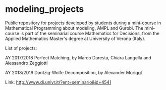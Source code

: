 # modeling_projects
Public repository for projects developed by students during a mini-course in Mathematical Programming about modeling, AMPL and Gurobi.
The mini-course is part of the seminarial course Mathematics for Decisions, from the Applied Mathematics Master's degree at University of Verona (Italy).

List of projects:

AY 2017/2018
Perfect Matching, by Marco Daresta, Chiara Langella and Alessandro Zeggiotti

AY 2018/2019
Dantzig-Wolfe Decomposition, by Alexander Moriggl


Link: http://www.di.univr.it/?ent=seminario&id=4541
